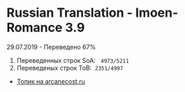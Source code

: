 # Russian Translation - Imoen-Romance 3.9 
29.07.2019 - Переведено 67%
<ol>
<li>Переведенных строк SoA: &nbsp;&nbsp;<code>4973/5211</code>&nbsp;</li>
<li>Переведеных строк ToB:&nbsp;&nbsp;<code>2351/4997</code>&nbsp;</li>
</ol>


<ul>
<li><a href="https://arcanecoast.ru/forum/viewtopic.php?f=6&t=875" target="_blank" rel="noopener">Топик на arcanecost.ru</a></li>
</ul>

